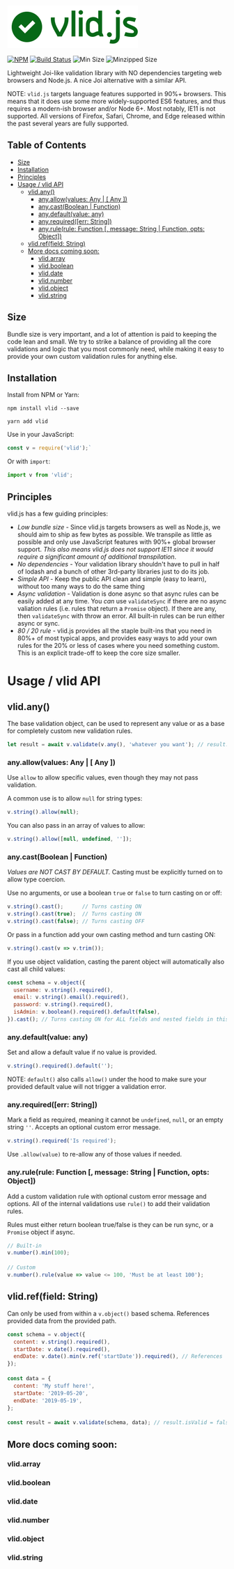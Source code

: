 ![vlid.js](./assets/logo.png)

[![NPM](https://badgen.net/npm/v/vlid)](https://www.npmjs.com/package/vlid)
[![Build
Status](https://travis-ci.org/vlucas/vlid.png?branch=master)](https://travis-ci.org/vlucas/vlid)
![Min Size](https://badgen.net/bundlephobia/min/vlid)
![Minzipped Size](https://badgen.net/bundlephobia/minzip/vlid)

Lightweight Joi-like validation library with NO dependencies targeting web browsers and Node.js. A nice Joi alternative
with a similar API.

NOTE: `vlid.js` targets language features supported in 90%+ browsers. This means that it does use some more
widely-supported ES6 features, and thus requires a modern-ish browser and/or Node 6+. Most notably, IE11 is
not supported. All versions of Firefox, Safari, Chrome, and Edge released within the past several years are
fully supported.

<!-- START doctoc generated TOC please keep comment here to allow auto update -->
<!-- DON'T EDIT THIS SECTION, INSTEAD RE-RUN doctoc TO UPDATE -->
## Table of Contents

  - [Size](#size)
  - [Installation](#installation)
  - [Principles](#principles)
- [Usage / vlid API](#usage--vlid-api)
  - [vlid.any()](#vlidany)
    - [any.allow(values: Any | [ Any ])](#anyallowvalues-any---any-)
    - [any.cast(Boolean | Function)](#anycastboolean--function)
    - [any.default(value: any)](#anydefaultvalue-any)
    - [any.required([err: String])](#anyrequirederr-string)
    - [any.rule(rule: Function [, message: String | Function, opts: Object])](#anyrulerule-function--message-string--function-opts-object)
  - [vlid.ref(field: String)](#vlidreffield-string)
  - [More docs coming soon:](#more-docs-coming-soon)
    - [vlid.array](#vlidarray)
    - [vlid.boolean](#vlidboolean)
    - [vlid.date](#vliddate)
    - [vlid.number](#vlidnumber)
    - [vlid.object](#vlidobject)
    - [vlid.string](#vlidstring)

<!-- END doctoc generated TOC please keep comment here to allow auto update -->

## Size

Bundle size is very important, and a lot of attention is paid to keeping the code lean and small. We try to
strike a balance of providing all the core validations and logic that you most commonly need, while making it
easy to provide your own custom validation rules for anything else.

## Installation

Install from NPM or Yarn:

```shell
npm install vlid --save
```
```shell
yarn add vlid
```

Use in your JavaScript:

```javascript
const v = require('vlid');`
```

Or with `import`:

```javascript
import v from 'vlid';
```

## Principles

vlid.js has a few guiding principles:

- *Low bundle size* - Since vlid.js targets browsers as well as Node.js, we should aim to ship as few bytes as
possible. We transpile as little as possible and only use JavaScript features with 90%+ global browser
support. _This also means vlid.js does not support IE11 since it would require a significant amount of
additional transpilation_.
- *No dependencies* - Your validation library shouldn't have to pull in half of lodash and a bunch of other
3rd-party libraries just to do its job.
- *Simple API* - Keep the public API clean and simple (easy to learn), without too many ways to do the same
thing
- *Async validation* - Validation is done async so that async rules can be easily added at any time. You _can_
use `validateSync` if there are no async valiation rules (i.e. rules that return a `Promise` object). If there
are any, then `validateSync` with throw an error. All built-in rules can be run either async or sync.
- *80 / 20 rule* - vlid.js provides all the staple built-ins that you need in 80%+ of most typical apps, and
provides easy ways to add your own rules for the 20% or less of cases where you need something custom.  This
is an explicit trade-off to keep the core size smaller.

# Usage / vlid API

## vlid.any()

The base validation object, can be used to represent any value or as a base for completely custom new
validation rules.

```javascript
let result = await v.validate(v.any(), 'whatever you want'); // result.isValid = true
```

### any.allow(values: Any | [ Any ])

Use `allow` to allow specific values, even though they may not pass validation.

A common use is to allow `null` for string types:

```javascript
v.string().allow(null);
```

You can also pass in an array of values to allow:

```javascript
v.string().allow([null, undefined, '']);
```

### any.cast(Boolean | Function)

*Values are NOT CAST BY DEFAULT.* Casting must be explicitly turned on to allow type coercion.

Use no arguments, or use a boolean `true` or `false` to turn casting on or off:

```javascript
v.string().cast();      // Turns casting ON
v.string().cast(true);  // Turns casting ON
v.string().cast(false); // Turns casting OFF
```

Or pass in a function add your own casting method and turn casting ON:

```javascript
v.string().cast(v => v.trim());
```

If you use object validation, casting the parent object will automatically also cast all child values:

```javascript
const schema = v.object({
  username: v.string().required(),
  email: v.string().email().required(),
  password: v.string().required(),
  isAdmin: v.boolean().required().default(false),
}).cast(); // Turns casting ON for ALL fields and nested fields in this object
```

### any.default(value: any)

Set and allow a default value if no value is provided.

```javascript
v.string().required().default('');
```

NOTE: `default()` also calls `allow()` under the hood to make sure your provided default value will not
trigger a validation error.

### any.required([err: String])

Mark a field as required, meaning it cannot be `undefined`, `null`, or an empty string `''`. Accepts an
optional custom error message.

```javascript
v.string().required('Is required');
```

Use `.allow(value)` to re-allow any of those values if needed.

### any.rule(rule: Function [, message: String | Function, opts: Object])

Add a custom validation rule with optional custom error message and options. All of the internal validations
use `rule()` to add their validation rules.

Rules must either return boolean true/false is they can be run sync, or a `Promise` object if async.

```javascript
// Built-in
v.number().min(100);

// Custom
v.number().rule(value => value <= 100, 'Must be at least 100');
```

## vlid.ref(field: String)

Can only be used from within a `v.object()` based schema. References provided data from the provided path.

```javascript
const schema = v.object({
  content: v.string().required(),
  startDate: v.date().required(),
  endDate: v.date().min(v.ref('startDate')).required(), // References 'startDate' data as min.
});

const data = {
  content: 'My stuff here!',
  startDate: '2019-05-20',
  endDate: '2019-05-19',
};

const result = await v.validate(schema, data); // result.isValid = false (endDate not before startDate)
```

## More docs coming soon:

### vlid.array
### vlid.boolean
### vlid.date
### vlid.number
### vlid.object
### vlid.string
